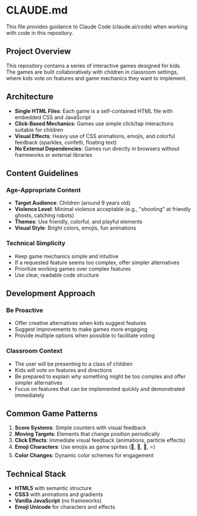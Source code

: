 # CLAUDE.md

This file provides guidance to Claude Code (claude.ai/code) when working with code in this repository.

## Project Overview

This repository contains a series of interactive games designed for kids. The games are built collaboratively with children in classroom settings, where kids vote on features and game mechanics they want to implement.

## Architecture

- **Single HTML Files**: Each game is a self-contained HTML file with embedded CSS and JavaScript
- **Click-Based Mechanics**: Games use simple click/tap interactions suitable for children
- **Visual Effects**: Heavy use of CSS animations, emojis, and colorful feedback (sparkles, confetti, floating text)
- **No External Dependencies**: Games run directly in browsers without frameworks or external libraries

## Content Guidelines

### Age-Appropriate Content
- **Target Audience**: Children (around 9 years old)
- **Violence Level**: Minimal violence acceptable (e.g., "shooting" at friendly ghosts, catching robots)
- **Themes**: Use friendly, colorful, and playful elements
- **Visual Style**: Bright colors, emojis, fun animations

### Technical Simplicity
- Keep game mechanics simple and intuitive
- If a requested feature seems too complex, offer simpler alternatives
- Prioritize working games over complex features
- Use clear, readable code structure

## Development Approach

### Be Proactive
- Offer creative alternatives when kids suggest features
- Suggest improvements to make games more engaging
- Provide multiple options when possible to facilitate voting

### Classroom Context
- The user will be presenting to a class of children
- Kids will vote on features and directions
- Be prepared to explain why something might be too complex and offer simpler alternatives
- Focus on features that can be implemented quickly and demonstrated immediately

## Common Game Patterns

1. **Score Systems**: Simple counters with visual feedback
2. **Moving Targets**: Elements that change position periodically
3. **Click Effects**: Immediate visual feedback (animations, particle effects)
4. **Emoji Characters**: Use emojis as game sprites (👻, 🤖, 🚗, ⭐)
5. **Color Changes**: Dynamic color schemes for engagement

## Technical Stack

- **HTML5** with semantic structure
- **CSS3** with animations and gradients
- **Vanilla JavaScript** (no frameworks)
- **Emoji Unicode** for characters and effects